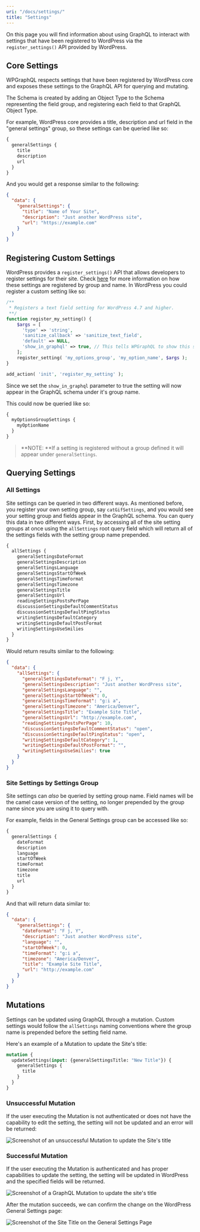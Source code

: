 ```yaml
---
uri: "/docs/settings/"
title: "Settings"
---
```


On this page you will find information about using GraphQL to interact with settings that have been registered to WordPress via the `register_settings()` API provided by WordPress.

## Core Settings

WPGraphQL respects settings that have been registered by WordPress core and exposes these settings to the GraphQL API for querying and mutating.

The Schema is created by adding an Object Type to the Schema representing the field group, and registering each field to that GraphQL Object Type.

For example, WordPress core provides a title, description and url field in the "general settings" group, so these settings can be queried like so:

```graphql
{
  generalSettings {
    title
    description
    url
  }
}
```

And you would get a response similar to the following:

```json
{
  "data": {
    "generalSettings": {
      "title": "Name of Your Site",
      "description": "Just another WordPress site",
      "url": "https://example.com"
    }
  }
}
```

## Registering Custom Settings

WordPress provides a `register_settings()` API that allows developers to register settings for their site. Check [here](https://developer.wordpress.org/reference/functions/register_setting/) for more information on how these settings are registered by group and name. In WordPress you could register a custom setting like so:

```php
/**
 * Registers a text field setting for WordPress 4.7 and higher.
 **/
function register_my_setting() {
    $args = [
      'type' => 'string',
      'sanitize_callback' => 'sanitize_text_field',
      'default' => NULL,
      'show_in_graphql' => true, // This tells WPGraphQL to show this setting in the Schema
    ];
    register_setting( 'my_options_group', 'my_option_name', $args );
}

add_action( 'init', 'register_my_setting' );
```

Since we set the `show_in_graphql` parameter to true the setting will now appear in the GraphQL schema under it's group name.

This could now be queried like so:

```graphql
{
  myOptionsGroupSettings {
    myOptionName
  }
}
```

> \*\*NOTE: \*\*If a setting is registered without a group defined it will appear under `generalSettings`.

## Querying Settings

### All Settings

Site settings can be queried in two different ways. As mentioned before, you register your own setting group, say `catGifSettings`, and you would see your setting group and fields appear in the GraphQL schema. You can query this data in two different ways. First, by accessing all of the site setting groups at once using the `allSettings` root query field which will return all of the settings fields with the setting group name prepended.

```graphql
{
  allSettings {
    generalSettingsDateFormat
    generalSettingsDescription
    generalSettingsLanguage
    generalSettingsStartOfWeek
    generalSettingsTimeFormat
    generalSettingsTimezone
    generalSettingsTitle
    generalSettingsUrl
    readingSettingsPostsPerPage
    discussionSettingsDefaultCommentStatus
    discussionSettingsDefaultPingStatus
    writingSettingsDefaultCategory
    writingSettingsDefaultPostFormat
    writingSettingsUseSmilies
  }
}
```

Would return results similar to the following:

```json
{
  "data": {
    "allSettings": {
      "generalSettingsDateFormat": "F j, Y",
      "generalSettingsDescription": "Just another WordPress site",
      "generalSettingsLanguage": "",
      "generalSettingsStartOfWeek": 0,
      "generalSettingsTimeFormat": "g:i a",
      "generalSettingsTimezone": "America/Denver",
      "generalSettingsTitle": "Example Site Title",
      "generalSettingsUrl": "http://example.com",
      "readingSettingsPostsPerPage": 10,
      "discussionSettingsDefaultCommentStatus": "open",
      "discussionSettingsDefaultPingStatus": "open",
      "writingSettingsDefaultCategory": 1,
      "writingSettingsDefaultPostFormat": "",
      "writingSettingsUseSmilies": true
    }
  }
}
```

### Site Settings by Settings Group

Site settings can *also* be queried by setting group name. Field names will be the camel case version of the setting, no longer prepended by the group name since you are using it to query with.

For example, fields in the General Settings group can be accessed like so:

```graphql
{
  generalSettings {
    dateFormat
    description
    language
    startOfWeek
    timeFormat
    timezone
    title
    url
  }
}
```

And that will return data similar to:

```json
{
  "data": {
    "generalSettings": {
      "dateFormat": "F j, Y",
      "description": "Just another WordPress site",
      "language": "",
      "startOfWeek": 0,
      "timeFormat": "g:i a",
      "timezone": "America/Denver",
      "title": "Example Site Title",
      "url": "http://example.com"
    }
  }
}
```

## Mutations

Settings can be updated using GraphQL through a mutation. Custom settings would follow the `allSettings` naming conventions where the group name is prepended before the setting field name.

Here's an example of a Mutation to update the Site's title:

```graphql
mutation {
  updateSettings(input: {generalSettingsTitle: "New Title"}) {
    generalSettings {
      title
    }
  }
}
```

### Unsuccessful Mutation

If the user executing the Mutation is not authenticated or does not have the capability to edit the setting, the setting will not be updated and an error will be returned:

![Screenshot of an unsuccessful Mutation to update the Site's title](./images/settings-mutation-not-authorized.png)

### Successful Mutation

If the user executing the Mutation is authenticated and has proper capabilities to update the setting, the setting will be updated in WordPress and the specified fields will be returned.

![Screenshot of a GraphQL Mutation to update the site's title](./images/settings-mutation-authorized.png)

After the mutation succeeds, we can confirm the change on the WordPress General Settings page:

![Screenshot of the Site Title on the General Settings Page](./images/settings-wordpress-general-page-title.png)
